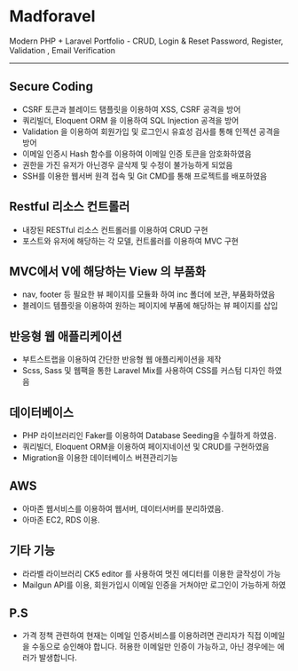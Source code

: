 # Madforavel
Modern PHP + Laravel Portfolio - CRUD, Login &amp; Reset Password, Register, Validation , Email Verification

---------------------------------------

## Secure Coding
* CSRF 토큰과 블레이드 탬플릿을 이용하여 XSS, CSRF 공격을 방어
* 쿼리빌더, Eloquent ORM 을 이용하여 SQL Injection 공격을 방어
* Validation 을 이용하여 회원가입 및 로그인시 유효성 검사를 통해 인젝션 공격을 방어
* 이메일 인증시 Hash 함수를 이용하여 이메일 인증 토큰을 암호화하였음
* 권한을 가진 유저가 아닌경우 글삭제 및 수정이 불가능하게 되었음
* SSH를 이용한 웹서버 원격 접속 및 Git CMD를 통해 프로젝트를 배포하였음

## Restful 리소스 컨트롤러
* 내장된 RESTful 리소스 컨트롤러를 이용하여 CRUD 구현
* 포스트와 유저에 해당하는 각 모델, 컨트롤러를 이용하여 MVC 구현

## MVC에서 V에 해당하는 View 의 부품화
* nav, footer 등 필요한 뷰 페이지를 모듈화 하여 inc 폴더에 보관, 부품화하였음
* 블레이드 템플릿을 이용하여 원하는 페이지에 부품에 해당하는 뷰 페이지를 삽입

## 반응형 웹 애플리케이션
* 부트스트랩을 이용하여 간단한 반응형 웹 애플리케이션을 제작
* Scss, Sass 및 웹팩을 통한 Laravel Mix를 사용하여 CSS를 커스텀 디자인 하였음

## 데이터베이스
* PHP 라이브러리인 Faker를 이용하여 Database Seeding을 수월하게 하였음.
* 쿼리빌더, Eloquent ORM을 이용하여 페이지네이션 및 CRUD를 구현하였음
* Migration을 이용한 데이터베이스 버젼관리기능

## AWS
* 아마존 웹서비스를 이용하여 웹서버, 데이터서버를 분리하였음.
* 아마존 EC2, RDS 이용.

## 기타 기능
* 라라벨 라이브러리 CK5 editor 를 사용하여 멋진 에디터를 이용한 글작성이 가능
* Mailgun API를 이용, 회원가입시 이메일 인증을 거쳐야만 로그인이 가능하게 하였

## P.S
* 가격 정책 관련하여 현재는 이메일 인증서비스를 이용하려면 관리자가 직접 이메일을 수동으로 승인해야 합니다.
  허용한 이메일만 인증이 가능하고, 아닌 경우에는 에러가 발생합니다.
